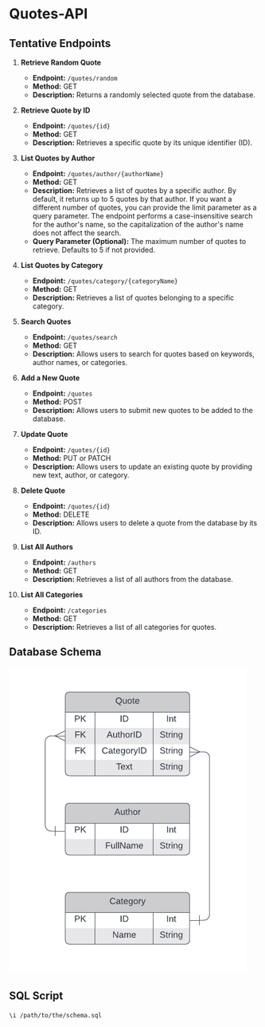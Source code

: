 # Quotes-API

## Tentative Endpoints
1. **Retrieve Random Quote**
   - **Endpoint:** `/quotes/random`
   - **Method:** GET
   - **Description:** Returns a randomly selected quote from the database.

2. **Retrieve Quote by ID**
   - **Endpoint:** `/quotes/{id}`
   - **Method:** GET
   - **Description:** Retrieves a specific quote by its unique identifier (ID).

3. **List Quotes by Author**
   - **Endpoint:** `/quotes/author/{authorName}`
   - **Method:** GET
   - **Description:** Retrieves a list of quotes by a specific author. By default, it returns up to 5 quotes by that author. If you want a different number of quotes, you can provide the limit parameter as a query parameter. The endpoint performs a case-insensitive search for the author's name, so the capitalization of the author's name does not affect the search.
   - **Query Parameter (Optional):** The maximum number of quotes to retrieve. Defaults to 5 if not provided.

4. **List Quotes by Category**
   - **Endpoint:** `/quotes/category/{categoryName}`
   - **Method:** GET
   - **Description:** Retrieves a list of quotes belonging to a specific category.

5. **Search Quotes**
   - **Endpoint:** `/quotes/search`
   - **Method:** GET
   - **Description:** Allows users to search for quotes based on keywords, author names, or categories.

6. **Add a New Quote**
   - **Endpoint:** `/quotes`
   - **Method:** POST
   - **Description:** Allows users to submit new quotes to be added to the database.

7. **Update Quote**
   - **Endpoint:** `/quotes/{id}`
   - **Method:** PUT or PATCH
   - **Description:** Allows users to update an existing quote by providing new text, author, or category.

8. **Delete Quote**
   - **Endpoint:** `/quotes/{id}`
   - **Method:** DELETE
   - **Description:** Allows users to delete a quote from the database by its ID.

9. **List All Authors**
   - **Endpoint:** `/authors`
   - **Method:** GET
   - **Description:** Retrieves a list of all authors from the database.

10. **List All Categories**
    - **Endpoint:** `/categories`
    - **Method:** GET
    - **Description:** Retrieves a list of all categories for quotes.


## Database Schema  
![Alt Text](https://github.com/MehakKambo/quotes-api/blob/main/schema.png)

## SQL Script
``` bash
\i /path/to/the/schema.sql 
```
